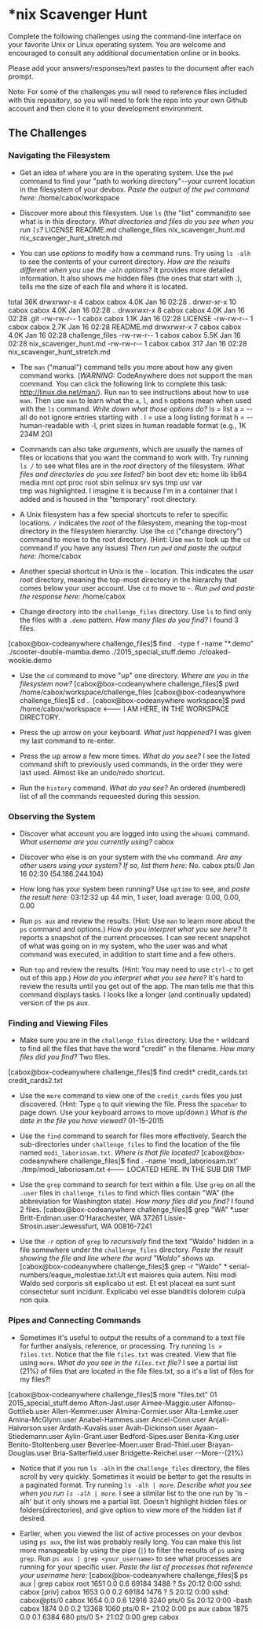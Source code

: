 # *nix Scavenger Hunt

Complete the following challenges using the command-line interface on your favorite
Unix or Linux operating system. You are welcome and encouraged to consult any
additional documentation online or in books.

Please add your answers/responses/text pastes to the document after each prompt.

Note: For some of the challenges you will need to reference files included with
this repository, so you will need to fork the repo into your own Github account
and then clone it to your development environment.

## The Challenges

### Navigating the Filesystem

* Get an idea of where you are in the operating system. Use the `pwd` command to find your "path to working directory"--your current location in the filesystem of your devbox. *Paste the output of the `pwd` command here:*
/home/cabox/workspace

* Discover more about this filesystem. Use `ls` (the "list" command)to see what is in this directory. *What directories and files do you see when you run `ls`?*
LICENSE  README.md  challenge_files  nix_scavenger_hunt.md  nix_scavenger_hunt_stretch.md 

* You can use *options* to modify how a command runs. Try using `ls -alh` to see the contents of your current directory. *How are the results different when you use the `-alh` options?*
It provides more detailed information. It also shows me hidden files (the ones that start with .), tells me the size of each file and where it is located.

total 36K                                                                                                                     drwxrwxr-x  4 cabox cabox 4.0K Jan 16 02:28 .                                                                                 drwxr-xr-x 10 cabox cabox 4.0K Jan 16 02:28 ..                                                                                 drwxrwxr-x  8 cabox cabox 4.0K Jan 16 02:28 .git                                                                               -rw-rw-r--  1 cabox cabox 1.1K Jan 16 02:28 LICENSE                                                                           -rw-rw-r--  1 cabox cabox 2.7K Jan 16 02:28 README.md                                                                         drwxrwxr-x  7 cabox cabox 4.0K Jan 16 02:28 challenge_files                                                                   -rw-rw-r--  1 cabox cabox 5.5K Jan 16 02:28 nix_scavenger_hunt.md                                                             -rw-rw-r--  1 cabox cabox  317 Jan 16 02:28 nix_scavenger_hunt_stretch.md


* The `man` ("manual") command tells you more about how any given command works. (*WARNING:* CodeAnywhere does not support the man command. You can click the following link to complete this task: http://linux.die.net/man/). Run `man` to see instructions about how to use `man`. Then use `man` to learn what the `a`, `l`, and `h` options mean when used with the `ls` command. *Write down what those options do?*
ls = list
a = --all
do not ignore entries starting with .
l = use a long listing format
h = --human-readable
with -l, print sizes in human readable format (e.g., 1K 234M 2G)

* Commands can also take *arguments*, which are usually the names of files or locations that you want the command to work with. Try running `ls /` to see what files are in the *root* directory of the filesystem. *What files and directories do you see listed?* 
bin  boot  dev  etc  home  lib  lib64  media  mnt  opt  proc  root  sbin  selinux  srv  sys  tmp  usr  var  
tmp was highlighted. I imagine it is because I'm in a container that I added and is housed in the "temporary" root directory.

* A Unix filesystem has a few special shortcuts to refer to specific locations. `/` indicates the *root* of the filesystem, meaning the top-most directory in the filesystem hierarchy. Use the `cd` ("change directory") command to move to the root directory. (Hint: Use `man` to look up the `cd` command if you have any issues) *Then run `pwd` and paste the output here:*
/home/cabox 

* Another special shortcut in Unix is the `~` location. This indicates the *user root* directory, meaning the top-most directory in the hierarchy that comes below your user account. Use `cd` to move to `~`. *Run `pwd` and paste the response here:*
/home/cabox 

* Change directory into the `challenge_files` directory. Use `ls` to find only the files with a `.demo` pattern. *How many files do you find?*
I found 3 files.

[cabox@box-codeanywhere challenge_files]$ find . -type f -name "*.demo"                                                       ./scooter-double-mamba.demo                                                                                                   ./2015_special_stuff.demo                                                                                                     ./cloaked-wookie.demo

* Use the `cd` command to move "up" one directory. *Where are you in the filesystem now?*
[cabox@box-codeanywhere challenge_files]$ pwd                                                                                 /home/cabox/workspace/challenge_files                                                                                         [cabox@box-codeanywhere challenge_files]$ cd ..                                                                               [cabox@box-codeanywhere workspace]$ pwd                                                                                       
/home/cabox/workspace  <--- I AM HERE, IN THE WORKSPACE DIRECTORY.


* Press the up arrow on your keyboard. *What just happened?*
I was given my last command to re-enter.

* Press the up arrow a few more times. *What do you see?*
I see the listed command shift to previously used commands, in the order they were last used. Almost like an undo/redo shortcut.

* Run the `history` command. *What do you see?*
An ordered (numbered) list of all the commands requeested during this session.

### Observing the System

* Discover what account you are logged into using the `whoami` command. *What username are you currently using?*
cabox 

* Discover who else is on your system with the `who` command. *Are any other users using your system? If so, list them here:*
No.
cabox    pts/0        Jan 16 02:30 (54.186.244.104) 

* How long has your system been running? Use `uptime` to see, and *paste the result here:*
03:12:32 up 44 min,  1 user,  load average: 0.00, 0.00, 0.00

* Run `ps aux` and review the results. (Hint: Use `man` to learn more about the `ps` command and options.) *How do you interpret what you see here?*
It reports a snapshot of the current processes. I can see recent snapshot of what was going on in my system, who the user was and what command was executed, in addition to start time and a few others.

* Run `top` and review the results. (Hint: You may need to use `ctrl-c` to get out of this app.) *How do you interpret what you see here?*
It's hard to review the results until you get out of the app. The man tells me that this command displays tasks. I looks like a longer (and continually updated) version of the ps aux. 


### Finding and Viewing Files

* Make sure you are in the `challenge_files` directory. Use the `*` wildcard to find all the files that have the word "credit" in the filename. *How many files did you find?*
Two files.

[cabox@box-codeanywhere challenge_files]$ find credit* 
credit_cards.txt
credit_cards2.txt 

* Use the `more` command to view one of the `credit_cards` files you just discovered. (Hint: Type `q` to quit viewing the file. Press the `spacebar` to page down. Use your keyboard arrows to move up/down.) *What is the date in the file you have viewed?*
01-15-2015

* Use the `find` command to search for files more effectively. Search the sub-directories under `challenge_files` to find the location of the file named `modi_laboriosam.txt`. *Where is that file located?*
[cabox@box-codeanywhere challenge_files]$ find . -name 'modi_laboriosam.txt'      
./tmp/modi_laboriosam.txt   <--- LOCATED HERE. IN THE SUB DIR TMP

* Use the `grep` command to search for text within a file. Use `grep` on all the `.user` files in `challenge_files` to find which files contain "WA" (the abbreviation for Washington state). *How many files did you find?*
I found 2 files.
[cabox@box-codeanywhere challenge_files]$ grep "WA" *.user                                                                     Britt-Erdman.user:O'Harachester, WA 37261                                                                                     Lissie-Strosin.user:Jewessfurt, WA 00816-7241 

* Use the `-r` option of `grep` to *recursively* find the text "Waldo" hidden in a file somewhere under the `challenge_files` directory. *Paste the result showing the file and line where the word "Waldo" shows up.*  
[cabox@box-codeanywhere challenge_files]$ grep -r "Waldo" *                                                                   serial-numbers/eaque_molestiae.txt:Ut est maiores quia autem. Nisi modi Waldo sed corporis sit explicabo ut est. Et est placeat ea sunt sunt consectetur sunt incidunt. Explicabo vel esse blanditiis dolorem culpa non quia.

### Pipes and Connecting Commands

* Sometimes it's useful to output the results of a command to a text file for further analysis, reference, or processing. Try running `ls > files.txt`. Notice that the file `files.txt` was created. View that file using `more`. *What do you see in the `files.txt` file?*
I see a partial list (21%) of files that are located in the file files.txt, so a it's a list of files for my files?!

[cabox@box-codeanywhere challenge_files]$ more "files.txt"                                                                     01                                                                                                                             2015_special_stuff.demo                                                                                                       Afton-Jast.user                                                                                                               Aimee-Maggio.user                                                                                                             Alfonso-Gottlieb.user                                                                                                         Allen-Kemmer.user                                                                                                             Almina-Cormier.user                                                                                                           Alta-Lemke.user                                                                                                               Amina-McGlynn.user                                                                                                             Anabel-Hammes.user                                                                                                             Ancel-Conn.user                                                                                                               Anjali-Halvorson.user                                                                                                         Ardath-Kuvalis.user                                                                                                           Avah-Dickinson.user                                                                                                           Ayaan-Stiedemann.user                                                                                                         Aylin-Grant.user                                                                                                               Bedford-Sipes.user                                                                                                             Benita-King.user                                                                                                               Benito-Stoltenberg.user                                                                                                       Beverlee-Moen.user                                                                                                             Brad-Thiel.user                                                                                                               Brayan-Douglas.user                                                                                                           Bria-Satterfield.user                                                                                                         Bridgette-Reichel.user                                                                                                         --More--(21%)

* Notice that if you run `ls -alh` in the `challenge_files` directory, the files scroll by very quickly. Sometimes it would be better to get the results in a paginated format. Try running `ls -alh | more`. *Describe what you see when you run `ls -alh | more`.*
I see a silmilar list to the one run by 'ls -alh' but it only shows me a partial list. Doesn't highlight hidden files or folders(directories), and give option to view more of the hidden list if desired.

* Earlier, when you viewed the list of active processes on your devbox using `ps aux`, the list was probably really long. You can make this list more manageable by using the pipe (`|`) to filter the results of `ps` using `grep`. Run `ps aux | grep <your_username>` to see what processes are running for your specific user. *Paste the list of processes that reference your username here:*
[cabox@box-codeanywhere challenge_files]$ ps aux | grep cabox                                                                 root      1651  0.0  0.6  69184  3488 ?        Ss   20:12   0:00 sshd: cabox [priv]                                           cabox     1653  0.0  0.2  69184  1476 ?        S    20:12   0:00 sshd: cabox@pts/0                                             cabox     1654  0.0  0.6  12916  3240 pts/0    Ss   20:12   0:00 -bash                                                         cabox     1874  0.0  0.2  13368  1060 pts/0    R+   21:02   0:00 ps aux                                                       cabox     1875  0.0  0.1   6384   680 pts/0    S+   21:02   0:00 grep cabox 
